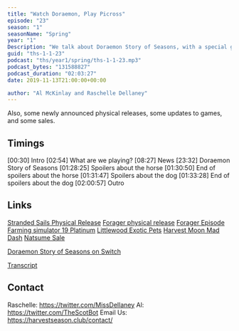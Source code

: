 ```yaml
---
title: "Watch Doraemon, Play Picross"
episode: "23"
season: "1"
seasonName: "Spring"
year: "1"
Description: "We talk about Doraemon Story of Seasons, with a special guest."
guid: "ths-1-1-23"
podcast: "ths/year1/spring/ths-1-1-23.mp3"
podcast_bytes: "131588827"
podcast_duration: "02:03:27"
date: 2019-11-13T21:00:00+00:00

author: "Al McKinlay and Raschelle Dellaney"
---
```


Also, some newly announced physical releases, some updates to games, and some sales.

## Timings

[00:30] Intro
[02:54] What are we playing?
[08:27] News
[23:32] Doraemon Story of Seasons
[01:28:25] Spoilers about the horse
[01:30:50] End of spoilers about the horse
[01:31:47] Spoilers about the dog
[01:33:28] End of spoilers about the dog
[02:00:57] Outro

## Links

[Stranded Sails Physical Release](https://signatureeditiongames.com/products/stranded-sails-explorers-of-the-cursed-islands-standard-edition-switch?variant=15416677007395)
[Forager physical release](https://twitter.com/_HopFrog/status/1189315717948157953)
[Forager Episode](https://harvestseason.club/episode/1-1-16-forager/)
[Farming simulator 19 Platinum](https://twitter.com/farmingsim/status/1186673568039362562)
[Littlewood Exotic Pets](https://twitter.com/SeanYoungSG/status/1190655440021020673)
[Harvest Moon Mad Dash](https://www.nintendo.co.uk/Games/Nintendo-Switch/Harvest-Moon-Mad-Dash-1660566.html)
[Natsume Sale](https://twitter.com/Natsume_Inc/status/1192477164542873602?s=19)

[Doraemon Story of Seasons on Switch](https://www.nintendo.com/games/detail/doraemon-story-of-seasons-switch/)

[Transcript](https://docs.google.com/document/d/1Hpvz9VcEu90Jgd_dxm0puVdxc1rNrser7cabh5uD1wA/edit?usp=sharing)

## Contact

Raschelle: https://twitter.com/MissDellaney
Al: https://twitter.com/TheScotBot
Email Us: https://harvestseason.club/contact/
